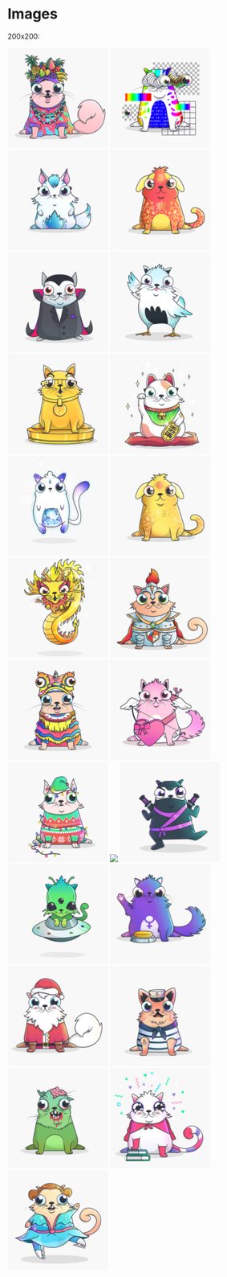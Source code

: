 # Images

200x200:

![](200x200/fancy-berry.png)
![](200x200/fancy-bugcat.png)
![](200x200/fancy-cathena.png)
![](200x200/fancy-dogcat.png)
![](200x200/fancy-dracula.png)
![](200x200/fancy-ducat.png)
![](200x200/fancy-earnie.png)
![](200x200/fancy-fortunecat.png)
![](200x200/fancy-genesis.png)
![](200x200/fancy-goldendogcat.png)
![](200x200/fancy-goldendragon.png)
![](200x200/fancy-knightkitty.png)
![](200x200/fancy-liondance.png)
![](200x200/fancy-misterpurrfect.png)
![](200x200/fancy-mistletoe.png)
![](200x200/fancy-mono-chan.png)
![](200x200/fancy-negato.png)
![](200x200/fancy-phuziqaat.png)
![](200x200/fancy-pussforprogress.png)
![](200x200/fancy-santaclaws.png)
![](200x200/fancy-shipcat.png)
![](200x200/fancy-stitches.png)
![](200x200/fancy-tabby.png)
![](200x200/fancy-yuricatsuki.png)
